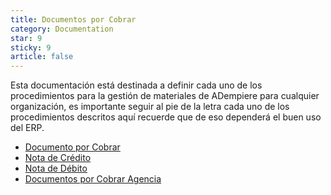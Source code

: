 ```yaml
---
title: Documentos por Cobrar
category: Documentation
star: 9
sticky: 9
article: false
---
```


Esta documentación está destinada a definir cada uno de los procedimientos para la gestión de materiales de ADempiere para cualquier organización, es importante seguir al pie de la letra cada uno de los procedimientos descritos aquí recuerde que de eso dependerá el buen uso del ERP.

- [Documento por Cobrar](document)
- [Nota de Crédito](credit)
- [Nota de Débito](debit)
- [Documentos por Cobrar Agencia](accounts-receivable-agency)